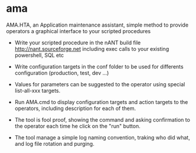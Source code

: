 # ama
AMA.HTA, an Application maintenance assistant, simple method to provide operators a graphical interface to your scripted procedures 

- Write your scripted procedure in the nANT build file http://nant.sourceforge.net including exec calls to your existing powershell, SQL etc
- Write configuration targets in the conf folder to be used for differents configuration (production, test, dev ...)
- Values for parameters can be suggested to the operator using special list-all-xxx targets.

- Run AMA.cmd to display configuration targets and action targets to the operators, including description for each of them.
- The tool is fool proof, showing the command and asking confirmation to the operator each time he click on the "run" button.
- The tool manage a simple log naming convention, traking who did what, and log file rotation and purging.
